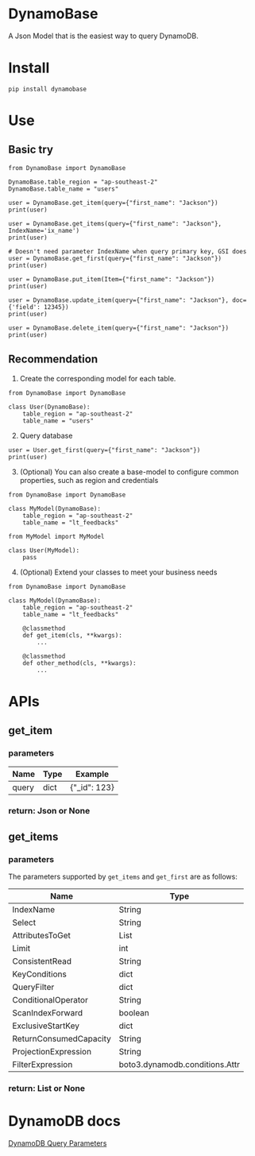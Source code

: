 # DynamoBase

A Json Model that is the easiest way to query DynamoDB.

# Install

```
pip install dynamobase
```

# Use

## Basic try

```
from DynamoBase import DynamoBase

DynamoBase.table_region = "ap-southeast-2"
DynamoBase.table_name = "users"

user = DynamoBase.get_item(query={"first_name": "Jackson"})
print(user)

user = DynamoBase.get_items(query={"first_name": "Jackson"}, IndexName='ix_name')
print(user)

# Doesn't need parameter IndexName when query primary key, GSI does
user = DynamoBase.get_first(query={"first_name": "Jackson"})
print(user)

user = DynamoBase.put_item(Item={"first_name": "Jackson"})
print(user)

user = DynamoBase.update_item(query={"first_name": "Jackson"}, doc={'field': 12345})
print(user)

user = DynamoBase.delete_item(query={"first_name": "Jackson"})
print(user)
```

## Recommendation

1. Create the corresponding model for each table.

```
from DynamoBase import DynamoBase

class User(DynamoBase):
    table_region = "ap-southeast-2"
    table_name = "users"

```

2. Query database

```
user = User.get_first(query={"first_name": "Jackson"})
print(user)
```

3. (Optional) You can also create a base-model to configure common properties, such as region and credentials

```
from DynamoBase import DynamoBase

class MyModel(DynamoBase):
    table_region = "ap-southeast-2"
    table_name = "lt_feedbacks"
```

```
from MyModel import MyModel

class User(MyModel):
    pass
```

4. (Optional) Extend your classes to meet your business needs

```
from DynamoBase import DynamoBase

class MyModel(DynamoBase):
    table_region = "ap-southeast-2"
    table_name = "lt_feedbacks"

    @classmethod
    def get_item(cls, **kwargs):
        ...

    @classmethod
    def other_method(cls, **kwargs):
        ...
```

# APIs

## get_item

### parameters

| Name  | Type | Example       |
| ----- | ---- | ------------- |
| query | dict | {"\_id": 123} |

### return: Json or None

## get_items

### parameters

The parameters supported by `get_items` and `get_first` are as follows:

| Name                   | Type                           |
| ---------------------- | ------------------------------ |
| IndexName              | String                         |
| Select                 | String                         |
| AttributesToGet        | List                           |
| Limit                  | int                            |
| ConsistentRead         | String                         |
| KeyConditions          | dict                           |
| QueryFilter            | dict                           |
| ConditionalOperator    | String                         |
| ScanIndexForward       | boolean                        |
| ExclusiveStartKey      | dict                           |
| ReturnConsumedCapacity | String                         |
| ProjectionExpression   | String                         |
| FilterExpression       | boto3.dynamodb.conditions.Attr |

### return: List<Json> or None

# DynamoDB docs

[DynamoDB Query Parameters](https://boto3.amazonaws.com/v1/documentation/api/latest/reference/services/dynamodb.html#DynamoDB.Client.query)
